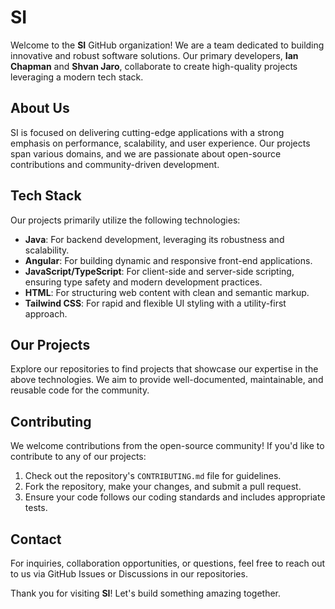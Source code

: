 # SI 

Welcome to the **SI** GitHub organization! We are a team dedicated to building innovative and robust software solutions. Our primary developers, **Ian Chapman** and **Shvan Jaro**, collaborate to create high-quality projects leveraging a modern tech stack.

## About Us

SI is focused on delivering cutting-edge applications with a strong emphasis on performance, scalability, and user experience. Our projects span various domains, and we are passionate about open-source contributions and community-driven development.

## Tech Stack

Our projects primarily utilize the following technologies:

- **Java**: For backend development, leveraging its robustness and scalability.
- **Angular**: For building dynamic and responsive front-end applications.
- **JavaScript/TypeScript**: For client-side and server-side scripting, ensuring type safety and modern development practices.
- **HTML**: For structuring web content with clean and semantic markup.
- **Tailwind CSS**: For rapid and flexible UI styling with a utility-first approach.

## Our Projects

Explore our repositories to find projects that showcase our expertise in the above technologies. We aim to provide well-documented, maintainable, and reusable code for the community.

## Contributing

We welcome contributions from the open-source community! If you'd like to contribute to any of our projects:
1. Check out the repository's `CONTRIBUTING.md` file for guidelines.
2. Fork the repository, make your changes, and submit a pull request.
3. Ensure your code follows our coding standards and includes appropriate tests.

## Contact

For inquiries, collaboration opportunities, or questions, feel free to reach out to us via GitHub Issues or Discussions in our repositories.

Thank you for visiting **SI**! Let's build something amazing together.
